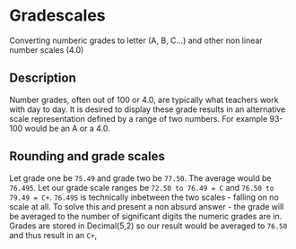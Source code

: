 # Gradescales

Converting numberic grades to letter (A, B, C...) and other non linear number scales (4.0)

## Description

Number grades, often out of 100 or 4.0, are typically what teachers work with day to day. It is desired to display these grade results in an alternative scale representation defined by a range of two numbers. For example 93-100 would be an A or a 4.0.


## Rounding and grade scales

Let grade one be `75.49` and grade two be `77.50`. The average would be `76.495`.
Let our grade scale ranges be `72.50 to 76.49 = C` and `76.50 to 79.49 = C+`.
`76.495` is technically inbetween the two scales - falling on no scale at all. 
To solve this and present a non absurd answer - the grade will be averaged to the number of significant digits the numeric grades are in. Grades are stored in Decimal(5,2) so our result would be averaged to `76.50` and thus result in an `C+`,

[test_average_partial_round_before_letter]: /url "https://github.com/burke-software/django-sis/blob/7e30c299afadfd2cf045664ac45ca8463f12f39a/ecwsp/grades/tests.py#L186"
